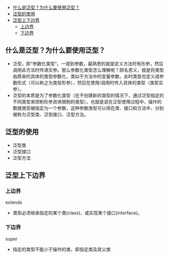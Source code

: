 
* [什么是泛型？为什么要使用泛型？](#什么是泛型为什么要使用泛型)
* [泛型的使用](#泛型的使用)
* [泛型上下边界](#泛型上下边界)
    * [上边界](#上边界)
    * [下边界](#下边界)


## 什么是泛型？为什么要使用泛型？
- 泛型，即“参数化类型”。一提到参数，最熟悉的就是定义方法时有形参，然后调用此方法时传递实参。那么参数化类型怎么理解呢？顾名思义，就是将类型由原来的具体的类型参数化，类似于方法中的变量参数，此时类型也定义成参数形式（可以称之为类型形参），然后在使用/调用时传入具体的类型（类型实参）。
- 泛型的本质是为了参数化类型（在不创建新的类型的情况下，通过泛型指定的不同类型来控制形参具体限制的类型）。也就是说在泛型使用过程中，操作的数据类型被指定为一个参数，这种参数类型可以用在类、接口和方法中，分别被称为泛型类、泛型接口、泛型方法。
## 泛型的使用
- 泛型类
- 泛型接口
- 泛型方法
## 泛型上下边界
### 上边界
extends
- 类型必须继承指定的某个类(class)，或实现某个接口(interface)。
### 下边界
super
- 指定的类型不能小于操作的类，即指定类及其父类